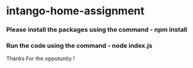 # intango-home-assignment


### Please install the packages using the command -  npm install

### Run the code using the command - node index.js


Thanks For the oppotunity !
